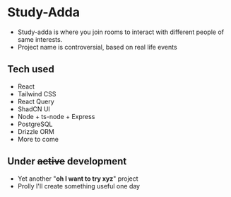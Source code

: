 # Study-Adda

- Study-adda is where you join rooms to interact with different people of same interests.
- Project name is controversial, based on real life events

## Tech used

- React
- Tailwind CSS
- React Query
- ShadCN UI
- Node + ts-node + Express
- PostgreSQL
- Drizzle ORM
- More to come

## Under ~~active~~ development

- Yet another "**oh I want to try xyz**" project
- Prolly I'll create something useful one day
